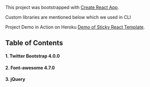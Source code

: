 This project was bootstrapped with [Create React App](https://github.com/facebookincubator/create-react-app).

Custom libraries are mentioned below which we used in CLI<br>

Project Demo in Action on Heroku [Demo of Sticky React Template](https://stickyreacttemp.herokuapp.com).

## Table of Contents

#### 1. Twitter Bootstrap 4.0.0
#### 2. Font-awesome 4.7.0
#### 3. jQuery
